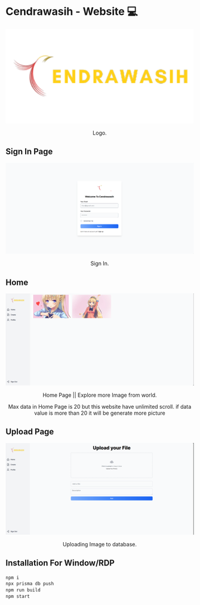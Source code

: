 <h1>Cendrawasih - Website 💻</h1>

<p align="center">
  <img src="./images/Logo_Text.png" width="550" />
</p>
 
<p align="center">Logo.</p>

## Sign In Page
<p align="center">
  <img src="./images/SignIn.png" width="550" />
</p>
 
<p align="center">Sign In.</p>

## Home
<p align="center">
  <img src="./images/Home.png" width="550" />
</p>
 
<p align="center">Home Page || Explore more Image from world.</p>
<p align="center">Max data in Home Page is 20 but this website have unlimited scroll. if data value is more than 20 it will be generate more picture</p>

## Upload Page
<p align="center">
  <img src="./images/Upload.png" width="550" />
</p>
 
<p align="center">Uploading Image to database.</p>

## Installation For Window/RDP

```bash
npm i
npx prisma db push 
npm run build
npm start
```